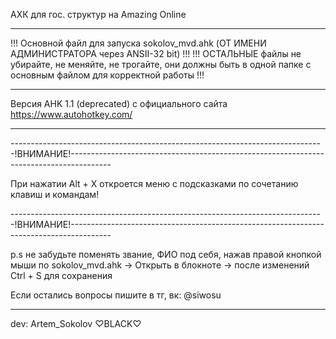 АХК для гос. структур на Amazing Online

--------------------------------------------------------------------------------------------------------------------------------------------------------------------------------


!!! Основной файл для запуска sokolov_mvd.ahk (ОТ ИМЕНИ АДМИНИСТРАТОРА через ANSII-32 bit) !!! 
!!! ОСТАЛЬНЫЕ файлы не убирайте, не меняйте, не трогайте, они должны быть в одной папке с основным файлом для корректной работы !!!


--------------------------------------------------------------------------------------------------------------------------------------------------------------------------------

Версия AHK 1.1 (deprecated) с официального сайта https://www.autohotkey.com/

--------------------------------------------------------------------------------------------------------------------------------------------------------------------------------


------------------------------------------------------------------------------!ВНИМАНИЕ!----------------------------------------------------------------------------------------

При нажатии Alt + X откроется меню с подсказками по сочетанию клавиш и командам!

------------------------------------------------------------------------------!ВНИМАНИЕ!----------------------------------------------------------------------------------------


p.s не забудьте поменять звание, ФИО под себя, нажав правой кнопкой мыши по sokolov_mvd.ahk -> Открыть в блокноте -> после изменений Ctrl + S для сохранения



Если остались вопросы пишите в тг, вк: @siwosu

--------------------------------------------------------------------------------------------------------------------------------------------------------------------------------



dev: Artem_Sokolov ♡BLACK♡
